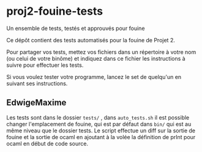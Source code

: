 # proj2-fouine-tests
Un ensemble de tests, testés et approuvés pour fouine


Ce dépôt contient des tests automatisés pour la fouine de Projet 2.

Pour partager vos tests, mettez vos fichiers dans un répertoire à votre nom (ou
celui de votre binôme) et indiquez dans ce fichier les instructions à suivre
pour effectuer les tests.

Si vous voulez tester votre programme, lancez le set de quelqu'un en suivant
ses instructions.


## EdwigeMaxime

Les tests sont dans le dossier `tests/` , dans `auto_tests.sh` il est possible changer l'emplacement de fouine, qui est par défaut dans `bin/` qui est au même niveau que le dossier tests.
Le script effectue un diff sur la sortie de fouine et la sortie de ocaml en ajoutant à la volée la définition de prInt pour ocaml en début de code source.
